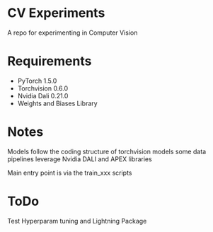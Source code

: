 # CV Experiments

A repo for experimenting in Computer Vision

# Requirements

* PyTorch 1.5.0
* Torchvision 0.6.0
* Nvidia Dali 0.21.0
* Weights and Biases Library

# Notes

Models follow the coding structure of torchvision models
some data pipelines leverage Nvidia DALI and APEX libraries

Main entry point is via the train_xxx scripts

# ToDo

Test Hyperparam tuning and Lightning Package
